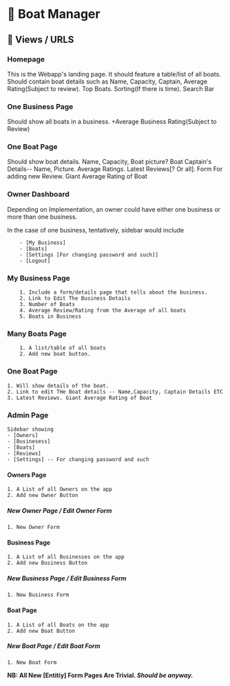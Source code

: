 # 🚤 Boat Manager

## 🎴 Views / URLS

### Homepage
This is the Webapp's landing page. It should feature a table/list of all boats. Should contain boat details such as Name, Capacity, Captain, Average Rating(Subject to review). Top Boats. Sorting(If there is time). Search Bar

### One Business Page
Should show all boats in a business. +Average Business Rating(Subject to Review)

### One Boat Page
Should show boat details. Name, Capacity, Boat picture? Boat Captain's Details-- Name, Picture. Average Ratings. Latest Reviews[? Or all]. Form For adding new Review. Giant Average Rating of Boat


### Owner Dashboard
Depending on Implementation, an owner could have either one business or more than one business.

In the case of one business, tentatively, sidebar would include

```smalltalk
    - [My Business]
    - [Boats]
    - [Settings [For changing password and such]]
    - [Logout] 
```

### My Business Page
``` smalltalk
    1. Include a form/details page that tells about the business.
    2. Link to Edit The Business Details
    3. Number of Boats
    4. Average Review/Rating from the Average of all boats
    5. Boats in Business
```

### Many Boats Page
```smalltalk
    1. A list/table of all boats
    2. Add new boat button.
```

### One Boat Page
```smalltalk
1. Will show details of the boat. 
2. Link to edit THe Boat details -- Name,Capacity, Captain Details ETC
3. Latest Reviews. Giant Average Rating of Boat
```


### Admin Page
```smalltalk
Sidebar showing
- [Owners]
- [Businesess]
- [Boats]
- [Reviews]
- [Settings] -- For changing password and such
```

#### Owners Page
```smalltalk
1. A List of all Owners on the app
2. Add new Owner Button

```

##### New Owner Page / Edit Owner Form
```smalltalk
1. New Owner Form
```

#### Business Page
```smalltalk
1. A List of all Businesses on the app
2. Add new Business Button

```

##### New Business Page / Edit Business Form
```smalltalk
1. New Business Form
```


#### Boat Page
```smalltalk
1. A List of all Boats on the app
2. Add new Boat Button

```

##### New Boat Page / Edit Boat Form
```smalltalk
1. New Boat Form
```

**NB: All New [Entitiy] Form Pages Are Trivial.  _Should be anyway._**